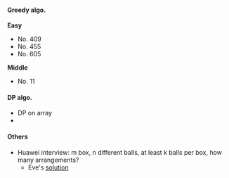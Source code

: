 
#### Greedy algo.

**Easy**
- No. 409
- No. 455
- No. 605

**Middle**
- No. 11

#### DP algo.

- DP on array
- 

#### Others

- Huawei interview: m box, n different balls, at least k balls per box, how many arrangements?
  - Eve's [solution](https://leetcode-cn.com/circle/discuss/VDRNkZ/)
